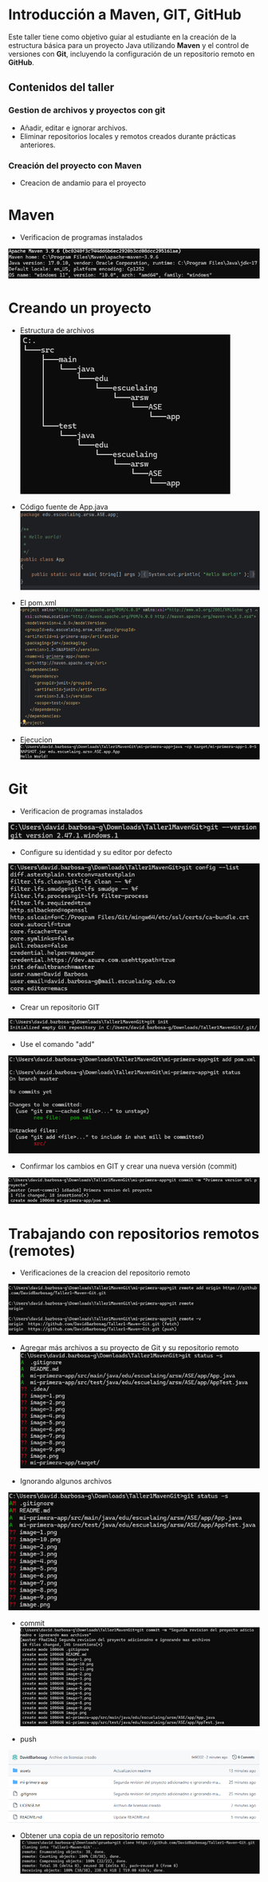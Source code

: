 # Introducción a Maven, GIT, GitHub

Este taller tiene como objetivo guiar al estudiante en la creación de la estructura básica para un proyecto Java utilizando **Maven** y el control de versiones con **Git**, incluyendo la configuración de un repositorio remoto en **GitHub**.

## Contenidos del taller

### Gestion de archivos y proyectos con git
* Añadir, editar e ignorar archivos. 
* Eliminar repositorios locales y remotos creados durante prácticas anteriores.

###  Creación del proyecto con Maven
* Creacion de andamio para el proyecto

# Maven

* Verificacion de programas instalados 

![mvn --version](/assets/image-15.png)

# Creando un proyecto

* Estructura de archivos
![Estructura de archivos](/assets/image.png)

* Código fuente de App.java
![codigo fuente](/assets/image-1.png)

* El pom.xml
![pom](/assets/image-2.png)

* Ejecucion
![ejecucion](/assets/image-8.png)



# Git

* Verificacion de programas instalados 

![git--version](/assets/image-3.png)

* Configure su identidad y su editor por defecto

![identidad](/assets/image-4.png)

* Crear un repositorio GIT

![creacion repositorio](/assets/image-5.png)

* Use el comando "add"

![git add](/assets/image-6.png)

* Confirmar los cambios en GIT y crear una nueva versión (commit)

![git commit](/assets/image-7.png)

# Trabajando con repositorios remotos (remotes)

* Verificaciones de la creacion del repositorio remoto

![repositorio remoto](/assets/image-9.png)

* Agregar más archivos a su proyecto de Git y su repositorio remoto
![git add especifico](/assets/image-10.png)

* Ignorando algunos archivos

![gitignore actualizado](/assets/image-11.png)

* commit
![git commit remoto](/assets/image-12.png)

* push

![git push](/assets/image-nn.png)

* Obtener una copia de un repositorio remoto
![git clone](/assets/image-14.png)

